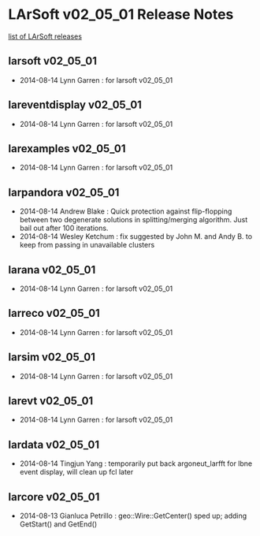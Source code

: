 LArSoft v02\_05\_01 Release Notes
======================================================================

[list of LArSoft releases](LArSoft_release_list)

larsoft v02\_05\_01
------------------------------------------

-   2014-08-14 Lynn Garren : for larsoft v02\_05\_01

lareventdisplay v02\_05\_01
----------------------------------------------------------

-   2014-08-14 Lynn Garren : for larsoft v02\_05\_01

larexamples v02\_05\_01
--------------------------------------------------

-   2014-08-14 Lynn Garren : for larsoft v02\_05\_01

larpandora v02\_05\_01
------------------------------------------------

-   2014-08-14 Andrew Blake : Quick protection against flip-flopping between two degenerate solutions in splitting/merging algorithm. Just bail out after 100 iterations.
-   2014-08-14 Wesley Ketchum : fix suggested by John M. and Andy B. to keep from passing in unavailable clusters

larana v02\_05\_01
----------------------------------------

-   2014-08-14 Lynn Garren : for larsoft v02\_05\_01

larreco v02\_05\_01
------------------------------------------

-   2014-08-14 Lynn Garren : for larsoft v02\_05\_01

larsim v02\_05\_01
----------------------------------------

-   2014-08-14 Lynn Garren : for larsoft v02\_05\_01

larevt v02\_05\_01
----------------------------------------

-   2014-08-14 Lynn Garren : for larsoft v02\_05\_01

lardata v02\_05\_01
------------------------------------------

-   2014-08-14 Tingjun Yang : temporarily put back argoneut\_larfft for lbne event display, will clean up fcl later

larcore v02\_05\_01
------------------------------------------

-   2014-08-13 Gianluca Petrillo : geo::Wire::GetCenter() sped up; adding GetStart() and GetEnd()
